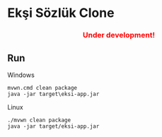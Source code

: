 # Ekşi Sözlük Clone

<h3 align="center"><font color="red">Under development!</font></h3>

## Run

Windows
	
	mvwn.cmd clean package
	java -jar target\eksi-app.jar

Linux

    ./mvwn clean package
    java -jar target/eksi-app.jar
    
